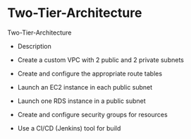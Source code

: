 # Two-Tier-Architecture
Two-Tier-Architecture

- Description 

- Create a custom VPC with 2 public and 2 private subnets

- Create and configure the appropriate route tables

- Launch an EC2 instance in each public subnet

- Launch one RDS instance in a public subnet

- Create and configure security groups for resources

- Use a CI/CD (Jenkins) tool for build


